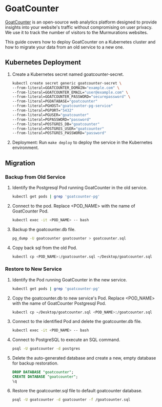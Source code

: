 # GoatCounter

[GoatCounter](https://github.com/MurmurationsNetwork/helm-goatcounter) is an open-source web analytics platform designed to provide insights into your website's traffic without compromising on user privacy. We use it to track the number of visitors to the Murmurations websites.

This guide covers how to deploy GoatCounter on a Kubernetes cluster and how to migrate your data from an old service to a new one.

## Kubernetes Deployment

1. Create a Kubernetes secret named goatcounter-secret.

    ```bash
    kubectl create secret generic goatcounter-secret \
    --from-literal=GOATCOUNTER_DOMAIN="example.com" \
    --from-literal=GOATCOUNTER_EMAIL="user@example.com" \
    --from-literal=GOATCOUNTER_PASSWORD="securepassword" \
    --from-literal=PGDATABASE="goatcounter"
    --from-literal=PGHOST="goatcounter-pg-service"
    --from-literal=PGPORT="5432"
    --from-literal=PGUSER="goatcounter"
    --from-literal=PGPASSWORD="password"
    --from-literal=POSTGRES_DB="goatcounter"
    --from-literal=POSTGRES_USER="goatcounter"
    --from-literal=POSTGRES_PASSWORD="password"
    ```

2. Deployment: Run `make deploy` to deploy the service in the Kubernetes environment.

## Migration

### Backup from Old Service

1. Identify the Postgresql Pod running GoatCounter in the old service.

    ```bash
    kubectl get pods | grep 'goatcounter-pg'
    ```

2. Connect to the pod. Replace <POD_NAME> with the name of GoatCounter Pod.

    ```bash
    kubectl exec -it <POD_NAME> -- bash
    ```

3. Backup the goatcounter.db file.

   ```bash
   pg_dump -U goatcounter goatcounter > goatcounter.sql
   ```

4. Copy back sql from the old Pod.

   ```bash
   kubectl cp <POD_NAME>:/goatcounter.sql ~/Desktop/goatcounter.sql
   ```

### Restore to New Service

1. Identify the Pod running GoatCounter in the new service.

    ```bash
    kubectl get pods | grep 'goatcounter-pg'
    ```

2. Copy the goatcounter.db to new service's Pod. Replace <POD_NAME> with the name of GoatCounter Postgresql Pod.

    ```bash
    kubectl cp ~/Desktop/goatcounter.sql <POD_NAME>:/goatcounter.sql
    ```

3. Connect to the identified Pod and delete the goatcounter.db file.

    ```bash
    kubectl exec -it <POD_NAME> -- bash
    ```

4. Connect to PostgreSQL to execute an SQL command.

    ```bash
    psql -U goatcounter -d postgres
    ```

5. Delete the auto-generated database and create a new, empty database for backup restoration.

    ```sql
    DROP DATABASE "goatcounter";
    CREATE DATABASE "goatcounter";
    \q
    ```

6. Restore the goatcounter.sql file to default goatcounter database.

    ```bash
    psql -U goatcounter -d goatcounter -f /goatcounter.sql
    ```
